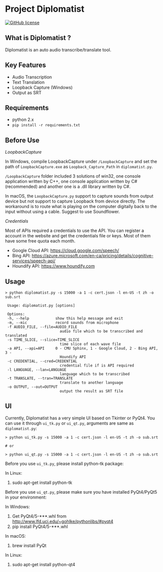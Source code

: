 # Project Diplomatist

[![GitHub license](https://img.shields.io/badge/license-MIT-blue.svg)](https://raw.githubusercontent.com/peitaosu/Diplomatist/master/LICENSE)

## What is Diplomatist ?

Diplomatist is an auto audio transcribe/translate tool.

## Key Features
* Audio Transcription
* Text Translation
* Loopback Capture (Windows)
* Output as SRT

## Requirements
* python 2.x
* ```pip install -r requirements.txt```

## Before Use

*LoopbackCapture*

In Windows, compile LoopbackCapture under `/LoopbackCapture` and set the path of `LoopbackCapture.exe` as `Loopback_Capture_Path` in `diplomatist.py`.

`/LoopbackCapture` folder included 3 solutions of win32, one console application written by C++, one console application written by C# (recommended) and another one is a .dll library written by C#.

In macOS, the `LoopbackCapture.py` support to capture sounds from output device but not support to capture Loopback from device directly. The workaround is to route what is playing on the computer digitally back to the input without using a cable. Suggest to use Soundflower.

*Credentials*

Most of APIs required a credentials to use the API. You can register a account in the website and get the credentials file or keys. Most of them have some free quota each month.

* Google Cloud API: https://cloud.google.com/speech/
* Bing API: https://azure.microsoft.com/en-ca/pricing/details/cognitive-services/speech-api/
* Houndify API: https://www.houndify.com

## Usage
   ```
   > python diplomatist.py -s 15000 -a 1 -c cert.json -l en-US -t zh -o sub.srt

    Usage: diplomatist.py [options]

    Options:
    -h, --help            show this help message and exit
    -m, --mic             record sounds from microphone
    -f AUDIO_FILE, --file=AUDIO_FILE
                            audio file which to be transcribed and translated
    -s TIME_SLICE, --slice=TIME_SLICE
                            time slice of each wave file
    -a API, --api=API     0 - CMU Sphinx, 1 - Google Cloud, 2 - Bing API, 3 -
                            Houndify API
    -c CREDENTIAL, --cred=CREDENTIAL
                            credential file if is API required
    -l LANGUAGE, --lan=LANGUAGE
                            language which to be transcribed
    -t TRANSLATE, --tran=TRANSLATE
                            translate to another language
    -o OUTPUT, --out=OUTPUT
                            output the result as SRT file
   ```

## UI

Currently, Diplomatist has a very simple UI based on Tkinter or PyQt4. You can use it through `ui_tk.py` or `ui_qt.py`, arguments are same as `diplomatist.py`:
```
> python ui_tk.py -s 15000 -a 1 -c cert.json -l en-US -t zh -o sub.srt

# or 

> python ui_qt.py -s 15000 -a 1 -c cert.json -l en-US -t zh -o sub.srt
```

Before you use `ui_tk.py`, please install python-tk package:

In Linux:
1. sudo apt-get install python-tk

Before you use `ui_qt.py`, please make sure you have installed PyQt4/PyQt5 in your environment:

In Windows:
1. Get PyQt4/5-***.whl from http://www.lfd.uci.edu/~gohlke/pythonlibs/#pyqt4
2. pip install PyQt4/5-***.whl

In macOS:
1. brew install PyQt

In Linux:
1. sudo apt-get install python-qt4